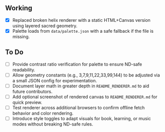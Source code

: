 ## Working

- [x] Replaced broken helix renderer with a static HTML+Canvas version using layered sacred geometry.
- [x] Palette loads from `data/palette.json` with a safe fallback if the file is missing.

## To Do

- [ ] Provide contrast ratio verification for palette to ensure ND-safe readability.
- [ ] Allow geometry constants (e.g., 3,7,9,11,22,33,99,144) to be adjusted via a small JSON config for experimentation.
- [ ] Document layer math in greater depth in `README_RENDERER.md` to aid future contributors.
- [ ] Add optional screenshot of rendered canvas to `README_RENDERER.md` for quick preview.
- [ ] Test renderer across additional browsers to confirm offline fetch behavior and color rendering.
- [ ] Introduce style toggles to adapt visuals for book, learning, or music modes without breaking ND-safe rules.
